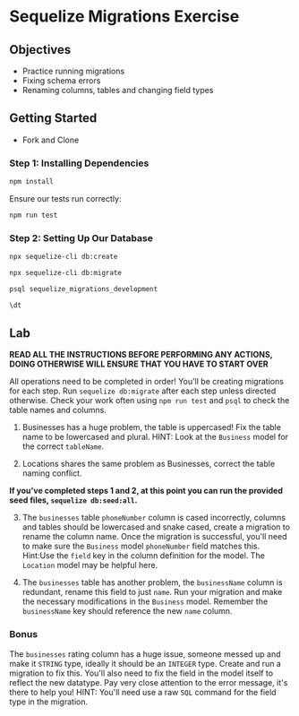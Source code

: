 # Sequelize Migrations Exercise

## Objectives

- Practice running migrations
- Fixing schema errors
- Renaming columns, tables and changing field types

## Getting Started

- Fork and Clone

### Step 1: Installing Dependencies

```sh
npm install
```

Ensure our tests run correctly:

```sh
npm run test
```

### Step 2: Setting Up Our Database

```sh
npx sequelize-cli db:create
```

```sh
npx sequelize-cli db:migrate
```

```sh
psql sequelize_migrations_development

\dt
```

## Lab

**READ ALL THE INSTRUCTIONS BEFORE PERFORMING ANY ACTIONS, DOING OTHERWISE WILL ENSURE THAT YOU HAVE TO START OVER**

All operations need to be completed in order! You'll be creating migrations for each step. Run `sequelize db:migrate` after each step unless directed otherwise. Check your work often using `npm run test` and `psql` to check the table names and columns.

1. Businesses has a huge problem, the table is uppercased! Fix the table name to be lowercased and plural. HINT: Look at the `Business` model for the correct `tableName`.

2. Locations shares the same problem as Businesses, correct the table naming conflict.

**If you've completed steps 1 and 2, at this point you can run the provided seed files, `sequelize db:seed:all`.**

3. The `businesses` table `phoneNumber` column is cased incorrectly, columns and tables should be lowercased and snake cased, create a migration to rename the column name. Once the migration is successful, you'll need to make sure the `Business` model `phoneNumber` field matches this. Hint:Use the `field` key in the column definition for the model. The `Location` model may be helpful here.

4. The `businesses` table has another problem, the `businessName` column is redundant, rename this field to just `name`. Run your migration and make the necessary modifications in the `Business` model. Remember the `businessName` key should reference the new `name` column.

### Bonus

The `businesses` rating column has a huge issue, someone messed up and make it `STRING` type, ideally it should be an `INTEGER` type. Create and run a migration to fix this. You'll also need to fix the field in the model itself to reflect the new datatype. Pay very close attention to the error message, it's there to help you! HINT: You'll need use a raw `SQL` command for the field type in the migration.

